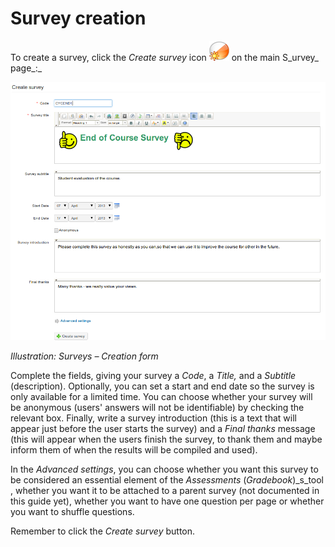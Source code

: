 # Survey creation

To create a survey, click the _Create survey_ icon ![](../../.gitbook/assets/graphics291.png) on the main S_urvey_ page_:_

![](../../.gitbook/assets/images223.png)

_Illustration: Surveys – Creation form_

Complete the fields, giving your survey a _Code_, a _Title,_ and a _Subtitle_ \(description\). Optionally, you can set a start and end date so the survey is only available for a limited time. You can choose whether your survey will be anonymous \(users' answers will not be identifiable\) by checking the relevant box. Finally, write a survey introduction \(this is a text that will appear just before the user starts the survey\) and a _Final thanks_ message \(this will appear when the users finish the survey, to thank them and maybe inform them of when the results will be compiled and used\).

In the _Advanced settings_, you can choose whether you want this survey to be considered an essential element of the _Assessments_ \(_Gradebook_\)\_s\_tool , whether you want it to be attached to a parent survey \(not documented in this guide yet\), whether you want to have one question per page or whether you want to shuffle questions.

Remember to click the _Create survey_ button.

